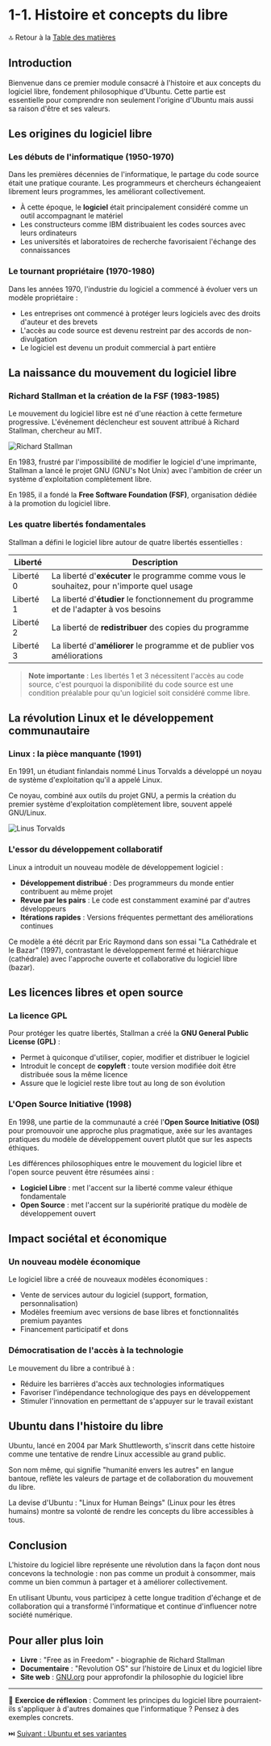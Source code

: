 # 1-1. Histoire et concepts du libre

🔝 Retour à la [Table des matières](/SOMMAIRE.md)

## Introduction

Bienvenue dans ce premier module consacré à l'histoire et aux concepts du logiciel libre, fondement philosophique d'Ubuntu. Cette partie est essentielle pour comprendre non seulement l'origine d'Ubuntu mais aussi sa raison d'être et ses valeurs.

## Les origines du logiciel libre

### Les débuts de l'informatique (1950-1970)

Dans les premières décennies de l'informatique, le partage du code source était une pratique courante. Les programmeurs et chercheurs échangeaient librement leurs programmes, les améliorant collectivement.

- À cette époque, le **logiciel** était principalement considéré comme un outil accompagnant le matériel
- Les constructeurs comme IBM distribuaient les codes sources avec leurs ordinateurs
- Les universités et laboratoires de recherche favorisaient l'échange des connaissances

### Le tournant propriétaire (1970-1980)

Dans les années 1970, l'industrie du logiciel a commencé à évoluer vers un modèle propriétaire :

- Les entreprises ont commencé à protéger leurs logiciels avec des droits d'auteur et des brevets
- L'accès au code source est devenu restreint par des accords de non-divulgation
- Le logiciel est devenu un produit commercial à part entière

## La naissance du mouvement du logiciel libre

### Richard Stallman et la création de la FSF (1983-1985)

Le mouvement du logiciel libre est né d'une réaction à cette fermeture progressive. L'événement déclencheur est souvent attribué à Richard Stallman, chercheur au MIT.

![Richard Stallman](https://upload.wikimedia.org/wikipedia/commons/thumb/2/28/Richard_Stallman_at_LibrePlanet_2019.jpg/320px-Richard_Stallman_at_LibrePlanet_2019.jpg)

En 1983, frustré par l'impossibilité de modifier le logiciel d'une imprimante, Stallman a lancé le projet GNU (GNU's Not Unix) avec l'ambition de créer un système d'exploitation complètement libre.

En 1985, il a fondé la **Free Software Foundation (FSF)**, organisation dédiée à la promotion du logiciel libre.

### Les quatre libertés fondamentales

Stallman a défini le logiciel libre autour de quatre libertés essentielles :

| Liberté | Description |
|---------|-------------|
| Liberté 0 | La liberté d'**exécuter** le programme comme vous le souhaitez, pour n'importe quel usage |
| Liberté 1 | La liberté d'**étudier** le fonctionnement du programme et de l'adapter à vos besoins |
| Liberté 2 | La liberté de **redistribuer** des copies du programme |
| Liberté 3 | La liberté d'**améliorer** le programme et de publier vos améliorations |

> **Note importante** : Les libertés 1 et 3 nécessitent l'accès au code source, c'est pourquoi la disponibilité du code source est une condition préalable pour qu'un logiciel soit considéré comme libre.

## La révolution Linux et le développement communautaire

### Linux : la pièce manquante (1991)

En 1991, un étudiant finlandais nommé Linus Torvalds a développé un noyau de système d'exploitation qu'il a appelé Linux.

Ce noyau, combiné aux outils du projet GNU, a permis la création du premier système d'exploitation complètement libre, souvent appelé GNU/Linux.

![Linus Torvalds](https://upload.wikimedia.org/wikipedia/commons/thumb/0/01/LinuxCon_Europe_Linus_Torvalds_03_%28cropped%29.jpg/320px-LinuxCon_Europe_Linus_Torvalds_03_%28cropped%29.jpg)

### L'essor du développement collaboratif

Linux a introduit un nouveau modèle de développement logiciel :

- **Développement distribué** : Des programmeurs du monde entier contribuent au même projet
- **Revue par les pairs** : Le code est constamment examiné par d'autres développeurs
- **Itérations rapides** : Versions fréquentes permettant des améliorations continues

Ce modèle a été décrit par Eric Raymond dans son essai "La Cathédrale et le Bazar" (1997), contrastant le développement fermé et hiérarchique (cathédrale) avec l'approche ouverte et collaborative du logiciel libre (bazar).

## Les licences libres et open source

### La licence GPL

Pour protéger les quatre libertés, Stallman a créé la **GNU General Public License (GPL)** :

- Permet à quiconque d'utiliser, copier, modifier et distribuer le logiciel
- Introduit le concept de **copyleft** : toute version modifiée doit être distribuée sous la même licence
- Assure que le logiciel reste libre tout au long de son évolution

### L'Open Source Initiative (1998)

En 1998, une partie de la communauté a créé l'**Open Source Initiative (OSI)** pour promouvoir une approche plus pragmatique, axée sur les avantages pratiques du modèle de développement ouvert plutôt que sur les aspects éthiques.

Les différences philosophiques entre le mouvement du logiciel libre et l'open source peuvent être résumées ainsi :

- **Logiciel Libre** : met l'accent sur la liberté comme valeur éthique fondamentale
- **Open Source** : met l'accent sur la supériorité pratique du modèle de développement ouvert

## Impact sociétal et économique

### Un nouveau modèle économique

Le logiciel libre a créé de nouveaux modèles économiques :

- Vente de services autour du logiciel (support, formation, personnalisation)
- Modèles freemium avec versions de base libres et fonctionnalités premium payantes
- Financement participatif et dons

### Démocratisation de l'accès à la technologie

Le mouvement du libre a contribué à :

- Réduire les barrières d'accès aux technologies informatiques
- Favoriser l'indépendance technologique des pays en développement
- Stimuler l'innovation en permettant de s'appuyer sur le travail existant

## Ubuntu dans l'histoire du libre

Ubuntu, lancé en 2004 par Mark Shuttleworth, s'inscrit dans cette histoire comme une tentative de rendre Linux accessible au grand public.

Son nom même, qui signifie "humanité envers les autres" en langue bantoue, reflète les valeurs de partage et de collaboration du mouvement du libre.

La devise d'Ubuntu : "Linux for Human Beings" (Linux pour les êtres humains) montre sa volonté de rendre les concepts du libre accessibles à tous.

## Conclusion

L'histoire du logiciel libre représente une révolution dans la façon dont nous concevons la technologie : non pas comme un produit à consommer, mais comme un bien commun à partager et à améliorer collectivement.

En utilisant Ubuntu, vous participez à cette longue tradition d'échange et de collaboration qui a transformé l'informatique et continue d'influencer notre société numérique.

## Pour aller plus loin

- **Livre** : "Free as in Freedom" - biographie de Richard Stallman
- **Documentaire** : "Revolution OS" sur l'histoire de Linux et du logiciel libre
- **Site web** : [GNU.org](https://www.gnu.org/philosophy/free-sw.fr.html) pour approfondir la philosophie du logiciel libre

---

📝 **Exercice de réflexion** : Comment les principes du logiciel libre pourraient-ils s'appliquer à d'autres domaines que l'informatique ? Pensez à des exemples concrets.

⏭️ [Suivant : Ubuntu et ses variantes](/01-fondamentaux/module-1-introduction-linux-ubuntu/02-ubuntu-variantes.md)
